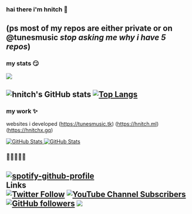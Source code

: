 ### hai there i'm hnitch 👋
(ps most of my repos are either private or on @tunesmusic *stop asking me why i have 5 repos*)
-----------------------------------------------------
### my stats 😏
![](https://komarev.com/ghpvc/?username=hnitch)

![hnitch's GitHub stats](https://github-readme-stats.vercel.app/api?username=hnitch&count_private=trueicons=true&theme=radical)
[![Top Langs](https://github-readme-stats.vercel.app/api/top-langs/?username=hnitch&langs_count=8)](hn)
-----------------------------------------------------
### my work ✨
websites i developed (https://tunesmusic.tk) (https://hnitch.ml) (https://hnitchx.gq)
<div>
  <p>
    <a href="https://github.com/hnitch/hnitchx.gq">
      <img src="https://github-readme-stats.vercel.app/api/pin/?username=hnitch&repo=hnitchx.gq" alt="GitHub Stats" />
    </a>
    <a href="https://github.com/hnitch/tunes-and-tunescanary">
      <img src="https://github-readme-stats.vercel.app/api/pin/?username=hnitch&repo=tunes-and-tunescanary" alt="GitHub Stats" />
    </a>
  </p>
</div>

### 🥲👾🧑‍🤝‍🧑
[![spotify-github-profile](https://spotify-github-profile.vercel.app/api/view?uid=7wlba5h7g909qjvcezba2f4ab&cover_image=true&theme=novatorem&bar_color=53b14f&bar_color_cover=true)](https://spotify-github-profile.vercel.app/api/view?uid=7wlba5h7g909qjvcezba2f4ab&redirect=true) <summary>Links</summary> [![Twitter Follow](https://img.shields.io/twitter/follow/hnitch660?color=8495f3&label=Twitter%3A&logo=twitter&logoColor=8495f3&style=for-the-badge)](https://twitter.com/intent/user?screen_name=hnitch660)   [![YouTube Channel Subscribers](https://img.shields.io/youtube/channel/subscribers/UCyHYr1XB3d8NuEYyTvHV_Zw?color=8495f3&label=Youtube%3A&logo=youtube&logoColor=8495f3&style=for-the-badge)](https://www.youtube.com/channel/UC6OTetJJekudr2dz5PVa-rw) [![GitHub followers](https://img.shields.io/github/followers/hnitch?color=8495f3&label=Github%3A&logo=github&logoColor=8495f3&style=for-the-badge)](https://github.com/hnitch/) ![](https://dcbadge.vercel.app/api/shield/690729789702537336)
-----------------------------------------------------
